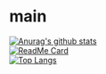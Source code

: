 # main
[![Anurag's github stats](https://github-readme-stats.vercel.app/api?username=schooling-ohan&show_icons=true&theme=vue)](https://github.com/schooling-ohan/)
<br>
[![ReadMe Card](https://github-readme-stats.vercel.app/api/pin/?username=schooling-ohan&repo=main&show_owner=true&theme=vue)](https://github.com/schooling-ohan/main)
<br>
[![Top Langs](https://github-readme-stats.vercel.app/api/top-langs/?username=schooling-ohan&repo=main&layout=compact&theme=vue)]()
